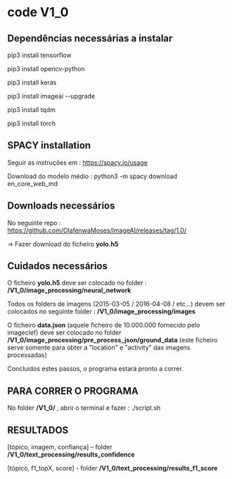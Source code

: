 ﻿# **code V1_0**

## Dependências necessárias a instalar

pip3 install tensorflow

pip3 install opencv-python

pip3 install keras

pip3 install imageai --upgrade

pip3 install tqdm

pip3 install torch

## SPACY installation

Seguir as instruções em : https://spacy.io/usage

Download do modelo médio : python3 -m spacy download en_core_web_md

## Downloads necessários 

No seguinte repo : https://github.com/OlafenwaMoses/ImageAI/releases/tag/1.0/

→ Fazer download do ficheiro **yolo.h5**

## Cuidados necessários 

O ficheiro **yolo.h5** deve ser colocado no folder : **/V1_0/image_processing/neural_network**

Todos os folders de imagens (2015-03-05 / 2016-04-08 / etc...) devem ser colocados no seguinte folder : **/V1_0/image_processing/images**

O ficheiro **data.json** (aquele ficheiro de 10.000.000 fornecido pelo imageclef) deve ser colocado no folder **/V1_0/image_processing/pre_process_json/ground_data** (este ficheiro serve somente para obter a "location" e "activity" das imagens processadas)

Concluidos estes passos, o programa estará pronto a correr.


## **PARA CORRER O PROGRAMA**
No folder **/V1_0/** , abrir o terminal e fazer : ./script.sh


## **RESULTADOS** 

[tópico, imagem, confiança] – folder **/V1_0/text_processing/results_confidence**

[tópico, f1_topX, score] - folder **/V1_0/text_processing/results_f1_score**